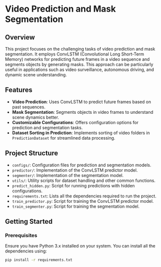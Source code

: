 # Video Prediction and Mask Segmentation

## Overview
This project focuses on the challenging tasks of video prediction and mask segmentation. It employs ConvLSTM (Convolutional Long Short-Term Memory) networks for predicting future frames in a video sequence and segments objects by generating masks. This approach can be particularly useful in applications such as video surveillance, autonomous driving, and dynamic scene understanding.

## Features
- **Video Prediction**: Uses ConvLSTM to predict future frames based on past sequences.
- **Mask Segmentation**: Segments objects in video frames to understand scene dynamics better.
- **Customizable Configurations**: Offers configuration options for prediction and segmentation tasks.
- **Dataset Sorting in Prediction**: Implements sorting of video folders in `PredictionDataset` for streamlined data processing.

## Project Structure
- `configs/`: Configuration files for prediction and segmentation models.
- `predictor/`: Implementation of the ConvLSTM predictor model.
- `segmenter/`: Implementation of the segmentation model.
- `utils/`: Utility scripts for dataset handling and other common functions.
- `predict_hidden.py`: Script for running predictions with hidden configurations.
- `requirements.txt`: Lists all the dependencies required to run the project.
- `train_predictor.py`: Script for training the ConvLSTM predictor model.
- `train_segmenter.py`: Script for training the segmentation model.

## Getting Started

### Prerequisites
Ensure you have Python 3.x installed on your system. You can install all the dependencies using:

```bash
pip install -r requirements.txt

